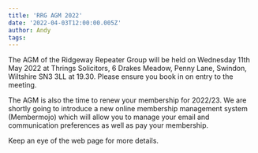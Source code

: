 ```yaml
---
title: 'RRG AGM 2022'
date: '2022-04-03T12:00:00.005Z'
author: Andy
tags: 
---
```


The AGM of the Ridgeway Repeater Group will be held on Wednesday 11th May 2022 at Thrings Solicitors, 6 Drakes Meadow, Penny Lane, Swindon, Wiltshire SN3 3LL at 19.30.
Please ensure you book in on entry to the meeting.

The AGM is also the time to renew your membership for 2022/23. We are shortly going to introduce a new online membership management system (Membermojo) which will allow you to manage your email and communication preferences as well as pay your membership. 

Keep an eye of the web page for more details.
